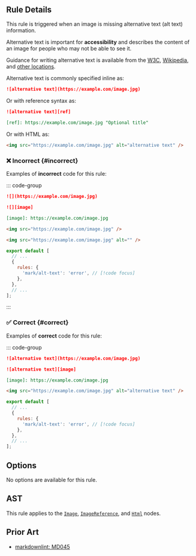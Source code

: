 <!-- markdownlint-disable-next-line no-inline-html first-line-h1 -->
<header v-html="$frontmatter.rule"></header>

## Rule Details

This rule is triggered when an image is missing alternative text (alt text)
information.

Alternative text is important for **accessibility** and describes the
content of an image for people who may not be able to see it.

Guidance for writing alternative text is available from the [W3C](https://www.w3.org/WAI/alt/),
[Wikipedia](https://en.wikipedia.org/wiki/Alt_attribute), and [other locations](https://www.phase2technology.com/blog/no-more-excuses).

Alternative text is commonly specified inline as:

```md
![alternative text](https://example.com/image.jpg)
```

Or with reference syntax as:

```md
![alternative text][ref]

[ref]: https://example.com/image.jpg "Optional title"
```

Or with HTML as:

```html
<img src="https://example.com/image.jpg" alt="alternative text" />
```

### :x: Incorrect {#incorrect}

Examples of **incorrect** code for this rule:

::: code-group

```md [incorrect.md]
![](https://example.com/image.jpg)

![][image]

[image]: https://example.com/image.jpg

<img src="https://example.com/image.jpg" />

<img src="https://example.com/image.jpg" alt="" />
```

```js [eslint.config.mjs] {5}
export default [
  // ...
  {
    rules: {
      'mark/alt-text': 'error', // [!code focus]
    },
  },
  // ...
];
```

:::

### :white_check_mark: Correct {#correct}

Examples of **correct** code for this rule:

::: code-group

```md [correct.md]
![alternative text](https://example.com/image.jpg)

![alternative text][image]

[image]: https://example.com/image.jpg

<img src="https://example.com/image.jpg" alt="alternative text" />
```

```js [eslint.config.mjs] {5}
export default [
  // ...
  {
    rules: {
      'mark/alt-text': 'error', // [!code focus]
    },
  },
  // ...
];
```

## Options

No options are available for this rule.

## AST

This rule applies to the [`Image`](https://github.com/syntax-tree/mdast?tab=readme-ov-file#image), [`ImageReference`](https://github.com/syntax-tree/mdast?tab=readme-ov-file#imagereference), and [`Html`](https://github.com/syntax-tree/mdast?tab=readme-ov-file#html) nodes.

## Prior Art

- [markdownlint: MD045](https://github.com/DavidAnson/markdownlint/blob/main/doc/md045.md)
